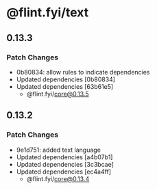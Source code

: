 # @flint.fyi/text

## 0.13.3

### Patch Changes

- 0b80834: allow rules to indicate dependencies
- Updated dependencies [0b80834]
- Updated dependencies [63b61e5]
  - @flint.fyi/core@0.13.5

## 0.13.2

### Patch Changes

- 9e1d751: added text language
- Updated dependencies [a4b07b1]
- Updated dependencies [3c3bcae]
- Updated dependencies [ec4a4ff]
  - @flint.fyi/core@0.13.4
